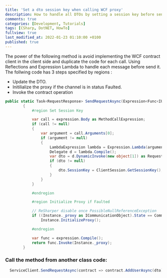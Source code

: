 ```yaml
---
title: 'Set a dto session key when calling WCF proxy'
description: How to handle all DTOs by setting a session key before sending to WCF host using expression lambda
comments: true
categories: [Development, Tutorials]
tags: [CSharp, DotNET, HowTo]
fullview: true
last_modified_at: 2022-01-23 01:10:00 +0100
published: true
--- 
```


The power of the following method is avoid implementing the WCF contract client in the client side and duplicate the code for each call.
Using Reflections and Expression Lambda to handle each message before send it. 
The follwing code has 3 steps specified by regions :

- Update the DTO.
- Initilialize the proxy if the channel is in status Faulted.
- Invoke the contract operation

```csharp
public static Task<RequestResponse> SendRequestAsync(Expression<Func<IUiContract, Task<RequestResponse>>> expression)
        {
            #region Set Session Key

            var call = expression.Body as MethodCallExpression;
            if (call != null)
            {
                var argument = call.Arguments[0];
                if (argument != null)
                {
                    LambdaExpression lambda = Expression.Lambda(argument, expression.Parameters);
                    Delegate d = lambda.Compile();
                    var dto = d.DynamicInvoke(new object[1]) as RequestDTO;
                    if (dto != null)
                    {
                        dto.SessionKey = ClientSession.GetSessionKey();
                    }
                }
            }

            #endregion

            #region Initialize Proxy if Faulted

            // ReSharper disable once PossibleNullReferenceException
            if ((Instance._proxy as ICommunicationObject).State == CommunicationState.Faulted)
                Instance.InitializeProxy();

            #endregion

            var func = expression.Compile();
            return func.Invoke(Instance._proxy);
        }
```

### Call the method from another class code: 

```csharp
  ServiceClient.SendRequestAsync(contract => contract.AddUserAsync(dto));
````

